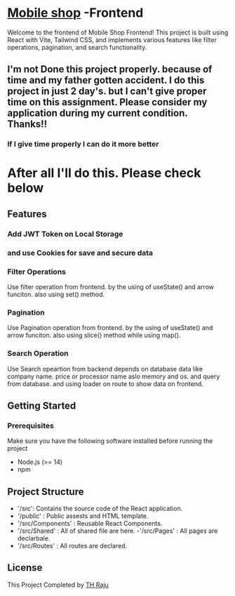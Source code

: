 # [Mobile shop]() -Frontend

Welcome to the frontend of Mobile Shop Frontend! This project is built using React with Vite, Tailwind CSS, and implements various features like filter operations, pagination, and search functionality.

## I'm not Done this project properly. because of time and my father gotten accident. I do this project in just 2 day's. but I can't give proper time on this assignment. Please consider my application during my current condition. Thanks!!

### If I give time properly I can do it more better

# After all I'll do this. Please check below

## Features

### Add JWT Token on Local Storage

### and use Cookies for save and secure data

### Filter Operations

Use filter operation from frontend. by the using of useState() and arrow funciton. also using set() method.

### Pagination

Use Pagination operation from frontend. by the using of useState() and arrow funciton. also using slice() method while using map().

### Search Operation

Use Search opeartion from backend depends on database data like company name. price or processor name aslo memory and os. and query from database. and using loader on route to show data on frontend.

## Getting Started

### Prerequisites

Make sure you have the following software installed before running the project

- Node.js (>= 14)
- npm

## Project Structure

- '/src': Contains the source code of the React application.
- '/public' : Public assests and HTML template.
- '/src/Components' : Reusable React Components.
- '/src/Shared' : All of shared file are here.
  -'/src/Pages' : All pages are declarbale.
- '/src/Routes' : All routes are declared.

## License

This Project Completed by [TH Raju](https://tofajjol-hosen-raju.web.app/)
